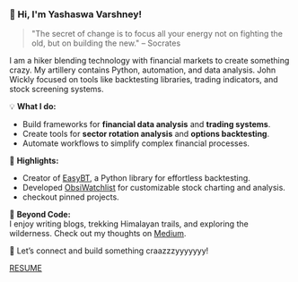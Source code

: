 ### 👋 Hi, I'm Yashaswa Varshney!  

> "The secret of change is to focus all your energy not on fighting the old, but on building the new." – Socrates  

I am a hiker blending technology with financial markets to create something crazy. My artillery contains Python, automation, and data analysis. John Wickly focused on tools like backtesting libraries, trading indicators, and stock screening systems.  

💡 **What I do:**  
- Build frameworks for **financial data analysis** and **trading systems**.  
- Create tools for **sector rotation analysis** and **options backtesting**.  
- Automate workflows to simplify complex financial processes.  

🌟 **Highlights:**  
- Creator of [EasyBT](https://github.com/yswa-var/EasyBt), a Python library for effortless backtesting.  
- Developed [ObsiWatchlist](https://github.com/yswa-var/obsiWatchlist) for customizable stock charting and analysis.
- checkout pinned projects.  

🌱 **Beyond Code:**  
I enjoy writing blogs, trekking Himalayan trails, and exploring the wilderness. Check out my thoughts on [Medium](https://medium.com/@yashaswa).  

🚀 Let’s connect and build something craazzzyyyyyyy!  

[RESUME](https://docs.google.com/document/d/e/2PACX-1vR__qUpi1hgvxLCzEEAX4XbssDgLTGfxgPw3SnCjQ-0yTixaBmV49DmS7fmr6Z-R9qgTE0la8U-VD9Z/pub)
